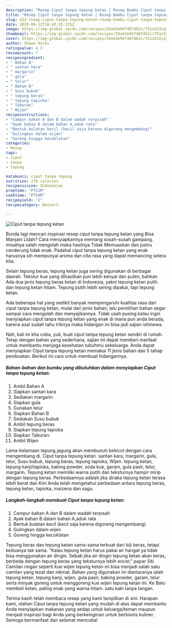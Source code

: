```yaml
---
description: "Resep Ciput tanpa tepung ketan | Resep Bumbu Ciput tanpa tepung ketan Yang Sempurna"
title: "Resep Ciput tanpa tepung ketan | Resep Bumbu Ciput tanpa tepung ketan Yang Sempurna"
slug: 422-resep-ciput-tanpa-tepung-ketan-resep-bumbu-ciput-tanpa-tepung-ketan-yang-sempurna
date: 2020-06-12T16:42:15.215Z
image: https://img-global.cpcdn.com/recipes/59a43e947d87db2c/751x532cq70/ciput-tanpa-tepung-ketan-foto-resep-utama.jpg
thumbnail: https://img-global.cpcdn.com/recipes/59a43e947d87db2c/751x532cq70/ciput-tanpa-tepung-ketan-foto-resep-utama.jpg
cover: https://img-global.cpcdn.com/recipes/59a43e947d87db2c/751x532cq70/ciput-tanpa-tepung-ketan-foto-resep-utama.jpg
author: Shawn Hicks
ratingvalue: 4.3
reviewcount: 7
recipeingredient:
- " Bahan A"
- " santan kara"
- " margarin"
- " gula"
- " telur"
- " Bahan B"
- " Susu bubuk"
- " tepung beras"
- " tepung tapioka"
- " Taburan"
- " Wijen"
recipeinstructions:
- "Campur bahan A dan B dalam wadah terpisah"
- "Ayak bahan B dalam bahan A,aduk rata"
- "Bentuk bulatan kecil (kecil saja karena digoreng mengembang)"
- "Gulingkan dalam wijen"
- "Goreng hingga kecoklatan"
categories:
- Resep
tags:
- ciput
- tanpa
- tepung

katakunci: ciput tanpa tepung 
nutrition: 279 calories
recipecuisine: Indonesian
preptime: "PT21M"
cooktime: "PT54M"
recipeyield: "2"
recipecategory: Dessert

---
```



![Ciput tanpa tepung ketan](https://img-global.cpcdn.com/recipes/59a43e947d87db2c/751x532cq70/ciput-tanpa-tepung-ketan-foto-resep-utama.jpg)

Bunda lagi mencari inspirasi resep ciput tanpa tepung ketan yang Bisa Manjain Lidah? Cara menyiapkannya memang susah-susah gampang. misalnya salah mengolah maka hasilnya Tidak Memuaskan dan justru cenderung tidak enak. Padahal ciput tanpa tepung ketan yang enak harusnya sih mempunyai aroma dan cita rasa yang dapat memancing selera kita.

Selain tepung beras, tepung ketan juga sering digunakan di berbagai daerah. Tekstur kue yang dihasilkan pun lebih kenyal dan pulen, bahkan Ada dua jenis tepung beras ketan di Indonesia, yakni tepung ketan putih dan tepung ketan hitam. Tepung putih lebih sering dipakai, tapi tepung ketan.

Ada beberapa hal yang sedikit banyak mempengaruhi kualitas rasa dari ciput tanpa tepung ketan, mulai dari jenis bahan, lalu pemilihan bahan segar sampai cara mengolah dan menyajikannya. Tidak usah pusing kalau ingin menyiapkan ciput tanpa tepung ketan yang enak di mana pun anda berada, karena asal sudah tahu triknya maka hidangan ini bisa jadi sajian istimewa.


Nah, kali ini kita coba, yuk, buat ciput tanpa tepung ketan sendiri di rumah. Tetap dengan bahan yang sederhana, sajian ini dapat memberi manfaat untuk membantu menjaga kesehatan tubuhmu sekeluarga. Anda dapat menyiapkan Ciput tanpa tepung ketan memakai 11 jenis bahan dan 5 tahap pembuatan. Berikut ini cara untuk membuat hidangannya.

<!--inarticleads1-->

##### Bahan-bahan dan bumbu yang dibutuhkan dalam menyiapkan Ciput tanpa tepung ketan:

1. Ambil  Bahan A
1. Siapkan  santan kara
1. Sediakan  margarin
1. Siapkan  gula
1. Gunakan  telur
1. Siapkan  Bahan B
1. Sediakan  Susu bubuk
1. Ambil  tepung beras
1. Siapkan  tepung tapioka
1. Siapkan  Taburan:
1. Ambil  Wijen


Lama-kelamaan tepung jagung akan membunuh bekicot dengan cara mengembang di. Ciput tanpa tepung ketan. santan kara, margarin, gula, telur, Susu bubuk, tepung beras, tepung tapioka, Wijen. tepung ketan, tepung kanji/tapioka, baking powder, soda kue, garam, gula pasir, telur, margarin. Tepung ketan memiliki warna putih dan teksturnya hampir mirip dengan tepung beras. Perbedaannya adalah jika diraba tepung ketan terasa lebih berat dan Kini Anda telah mengetahui perbedaan antara tepung beras, tepung ketan, tapioka, maizena dan sagu. 

<!--inarticleads2-->

##### Langkah-langkah membuat Ciput tanpa tepung ketan:

1. Campur bahan A dan B dalam wadah terpisah
1. Ayak bahan B dalam bahan A,aduk rata
1. Bentuk bulatan kecil (kecil saja karena digoreng mengembang)
1. Gulingkan dalam wijen
1. Goreng hingga kecoklatan


Tepung beras dan tepung ketan sama-sama terbuat dari biji beras, tetapi keduanya tak sama. &#34;Kalau tepung ketan harus pakai air hangat ya tidak bisa menggunakan air dingin. Sebab jika air dingin tepung ketan akan keras, berbeda dengan tepung beras yang teksturnya lebih encer,&#34; papar Siti. Camilan ringan seperti kue wijen tepung ketan ini bisa menjadi salah satu camilan yang lezat dan nikmat. Bahan yang digunakan ini diantaranya ialah tepung ketan, tepung kanji, wijen, gula pasir, baking powder, garam, telur serta minyak goreng untuk menggoreng kue wijen tepung ketan ini. Ke Batu membeli ketan, paling enak yang warna hitam. satu kaki tanpa tangan. 

Terima kasih telah membaca resep yang kami tampilkan di sini. Harapan kami, olahan Ciput tanpa tepung ketan yang mudah di atas dapat membantu Anda menyiapkan makanan yang sedap untuk keluarga/teman maupun menjadi inspirasi bagi Anda yang berkeinginan untuk berbisnis kuliner. Semoga bermanfaat dan selamat mencoba!
